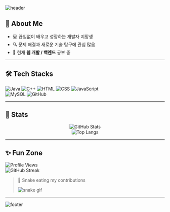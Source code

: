 <!-- 헤더 배너 -->
![header](https://capsule-render.vercel.app/api?type=waving&color=0:1e3c72,100:2a5298&height=200&section=header&text=Welcome%20to%20My%20GitHub!&fontSize=40&fontColor=ffffff&fontAlignY=40)

## 👋 About Me
- 💻 끊임없이 배우고 성장하는 개발자 지망생  
- 🔍 문제 해결과 새로운 기술 탐구에 관심 많음  
- 🌱 현재 **웹 개발 / 백엔드** 공부 중  

---

## 🛠️ Tech Stacks  

<div align="left">

![Java](https://img.shields.io/badge/Java-007396?style=for-the-badge&logo=Java&logoColor=white)
![C++](https://img.shields.io/badge/C++-00599C?style=for-the-badge&logo=cplusplus&logoColor=white)
![HTML](https://img.shields.io/badge/HTML-E34F26?style=for-the-badge&logo=html5&logoColor=white)
![CSS](https://img.shields.io/badge/CSS-1572B6?style=for-the-badge&logo=css3&logoColor=white)
![JavaScript](https://img.shields.io/badge/Javascript-F7DF1E?style=for-the-badge&logo=javascript&logoColor=white)  
![MySQL](https://img.shields.io/badge/MySQL-4479A1?style=for-the-badge&logo=mysql&logoColor=white)
![GitHub](https://img.shields.io/badge/Github-181717?style=for-the-badge&logo=github&logoColor=white)

</div>

---

## 🏅 Stats  

<div align="center">

![GitHub Stats](https://github-readme-stats.vercel.app/api?username=byeonsunghyun&theme=dark&show_icons=true&hide_border=true&count_private=true)  
![Top Langs](https://github-readme-stats.vercel.app/api/top-langs/?username=byeonsunghyun&layout=compact&theme=dark&hide_border=true)  

</div>

---

## ✨ Fun Zone  

![Profile Views](https://komarev.com/ghpvc/?username=byeonsunghyun&color=blueviolet)  
![GitHub Streak](https://streak-stats.demolab.com/?user=byeonsunghyun&theme=dark&hide_border=true)  

> 🐍 Snake eating my contributions  
> 
> ![snake gif](https://github.com/byeonsunghyun/byeonsunghyun/blob/output/github-contribution-grid-snake.svg)

---

<!-- 푸터 배너 -->
![footer](https://capsule-render.vercel.app/api?type=waving&color=0:2a5298,100:1e3c72&height=120&section=footer)
